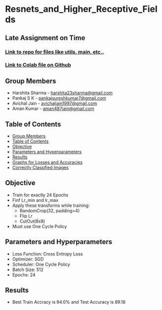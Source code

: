 # Resnets_and_Higher_Receptive_Fields

## Late Assignment on Time

### [Link to repo for files like utils, main, etc,.](https://github.com/amanjain487/CIFAR_10)
### [Link to Colab file on Github](https://github.com/amanjain487/tsai-eva6/blob/main/Assignments/S9/Resnets_and_Higher_Receptive_Fields.ipynb)

## Group Members
- Harshita Sharma - harshita23sharma@gmail.com
- Pankaj S K - pankajsureshkumar7@gmail.com
- Avichal Jain - avichaljain1997@gmail.com
- Aman Kumar - aman487jain@gmail.com

## Table of Contents
- [Group Members](https://github.com/amanjain487/tsai-eva6/blob/main/Assignments/S9/README.md#group-members)
- [Table of Contents](https://github.com/amanjain487/tsai-eva6/blob/main/Assignments/S9/README.md#table-of-contents)
- [Objective](https://github.com/amanjain487/tsai-eva6/blob/main/Assignments/S9/README.md#objective)
- [Parameters and Hyperparameters](https://github.com/amanjain487/tsai-eva6/blob/main/Assignments/S9/README.md#parameters-and-hyperparameters)
- [Results](https://github.com/amanjain487/tsai-eva6/blob/main/Assignments/S9/README.md#results)
- [Graphs for Losses and Accuracies](https://github.com/amanjain487/tsai-eva6/blob/main/Assignments/S9/README.md#graphs-for-losses-and-accuracies)
- [Correctly Classified Images](https://github.com/amanjain487/tsai-eva6/blob/main/Assignments/S9/README.md#correctly-classified-images)

## Objective
- Train for exactly 24 Epochs
- Finf Lr_min and lr_max
- Apply these transforms while training:
  - RandomCrop(32, padding=4)
  - Flip Lr
  - CutOut(8x8)
- Must use One Cycle Policy

## Parameters and Hyperparameters
- Loss Function: Cross Entropy Loss
- Optimizer: SGD
- Scheduler: One Cycle Policy
- Batch Size: 512
- Epochs: 24

## Results
- Best Train Accracy is 94.0% and Test Accuracy is 89.18
